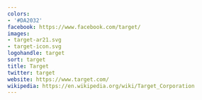 ```yaml
---
colors:
- '#DA2032'
facebook: https://www.facebook.com/target/
images:
- target-ar21.svg
- target-icon.svg
logohandle: target
sort: target
title: Target
twitter: target
website: https://www.target.com/
wikipedia: https://en.wikipedia.org/wiki/Target_Corporation
---
```

